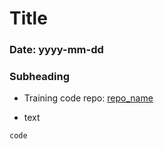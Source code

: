 # Title

### Date: yyyy-mm-dd

### Subheading
* Training code repo: [repo_name](link)

* text
```
code
```